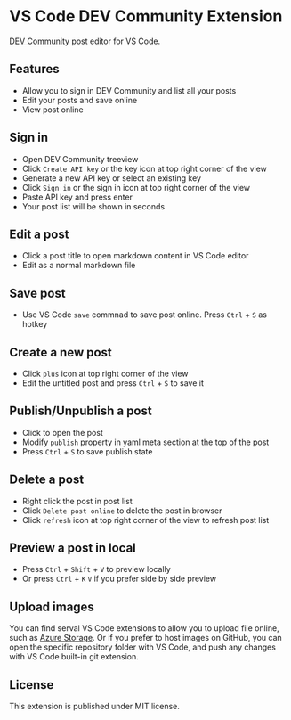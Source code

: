 # VS Code DEV Community Extension

[DEV Community](https://dev.to) post editor for VS Code.

## Features

- Allow you to sign in DEV Community and list all your posts
- Edit your posts and save online
- View post online

## Sign in

- Open DEV Community treeview
- Click `Create API key` or the key icon at top right corner of the view
- Generate a new API key or select an existing key
- Click `Sign in` or the sign in icon at top right corner of the view
- Paste API key and press enter
- Your post list will be shown in seconds

## Edit a post

- Click a post title to open markdown content in VS Code editor
- Edit as a normal markdown file

## Save post

- Use VS Code `save` commnad to save post online. Press `Ctrl` + `S` as hotkey

## Create a new post

- Click `plus` icon at top right corner of the view
- Edit the untitled post and press `Ctrl` + `S` to save it

## Publish/Unpublish a post

- Click to open the post
- Modify `publish` property in yaml meta section at the top of the post
- Press `Ctrl` + `S` to save publish state

## Delete a post

- Right click the post in post list
- Click `Delete post online` to delete the post in browser
- Click `refresh` icon at top right corner of the view to refresh post list

## Preview a post in local

- Press `Ctrl` + `Shift` + `V` to preview locally
- Or press `Ctrl` + `K` `V` if you prefer side by side preview

## Upload images

You can find serval VS Code extensions to allow you to upload file online, such as [Azure Storage](https://marketplace.visualstudio.com/items?itemName=ms-azuretools.vscode-azurestorage). Or if you prefer to host images on GitHub, you can open the specific repository folder with VS Code, and push any changes with VS Code built-in git extension.

## License

This extension is published under MIT license.